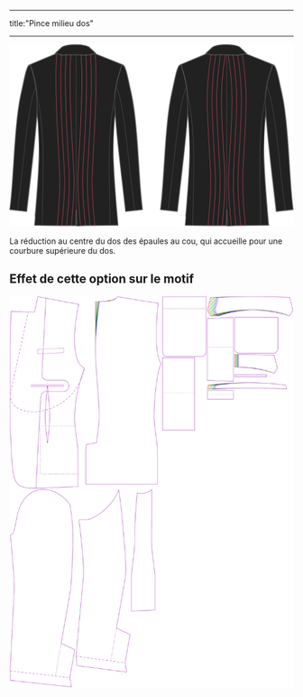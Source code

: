 - - -
title:"Pince milieu dos"
- - -

![Pinces milieu dos](centerbackdart.svg)

La réduction au centre du dos des épaules au cou, qui accueille pour une courbure supérieure du dos.

## Effet de cette option sur le motif

![Cette image montre l'effet de cette option en superposant plusieurs variantes qui ont une valeur différente pour cette option](jaeger_centerbackdart_sample.svg "Effet de cette option sur le modèle")
